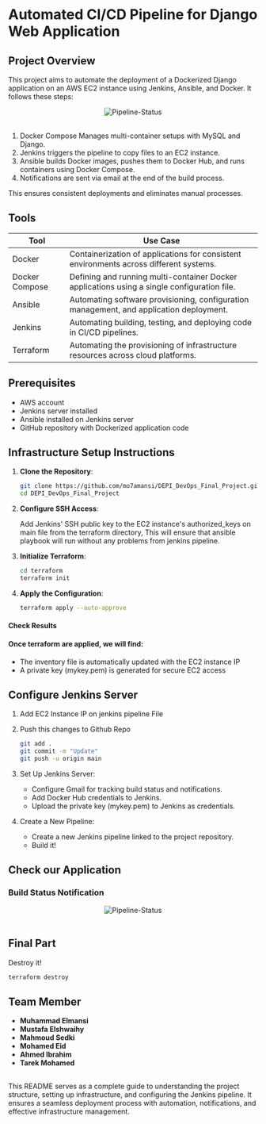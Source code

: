 # Automated CI/CD Pipeline for Django Web Application

## Project Overview 
This project aims to automate the deployment of a Dockerized Django application on an AWS EC2 instance using Jenkins, Ansible, and Docker. It follows these steps:

<div align="center">
    <img src="https://drive.google.com/uc?id=1uo5_90w0DwGePamsWeUQekTFnjETc3qV" alt="Pipeline-Status" />
    <br><br>
</div>

1. Docker Compose Manages multi-container setups with MySQL and Django.
2. Jenkins triggers the pipeline to copy files to an EC2 instance.
3. Ansible builds Docker images, pushes them to Docker Hub, and runs containers using Docker Compose.
4. Notifications are sent via email at the end of the build process.

This ensures consistent deployments and eliminates manual processes.

## Tools
| Tool            | Use Case                                                                                  |
|-----------------|--------------------------------------------------------------------------------------------|
| Docker          | Containerization of applications for consistent environments across different systems.     |
| Docker Compose  | Defining and running multi-container Docker applications using a single configuration file. |
| Ansible         | Automating software provisioning, configuration management, and application deployment.    |
| Jenkins         | Automating building, testing, and deploying code in CI/CD pipelines.                       |
| Terraform       | Automating the provisioning of infrastructure resources across cloud platforms.            |

## Prerequisites
- AWS account
- Jenkins server installed
- Ansible installed on Jenkins server
- GitHub repository with Dockerized application code

## Infrastructure Setup Instructions
1. **Clone the Repository**:
   
   ```bash
   git clone https://github.com/mo7amansi/DEPI_DevOps_Final_Project.git
   cd DEPI_DevOps_Final_Project
   ```


2. **Configure SSH Access**:

   Add Jenkins' SSH public key to the EC2 instance's authorized_keys on main file from the terraform directory, This will ensure that ansible playbook will run without any  problems from jenkins pipeline.
   
4. **Initialize Terraform**:
   
   ```bash
   cd terraform
   terraform init
   ```

5. **Apply the Configuration**:
   
   ```bash
   terraform apply --auto-approve

#### Check Results
#### Once terraform are applied, we will find: 
- The inventory file is automatically updated with the EC2 instance IP
- A private key (mykey.pem) is generated for secure EC2 access

## Configure Jenkins Server
1. Add EC2 Instance IP on jenkins pipeline File
2. Push this changes to Github Repo
   
   ```bash
   git add .
   git commit -m "Update"
   git push -u origin main
   
3. Set Up Jenkins Server:
   - Configure Gmail for tracking build status and notifications.
   - Add Docker Hub credentials to Jenkins.
   - Upload the private key (mykey.pem) to Jenkins as credentials.
  
4. Create a New Pipeline:
   - Create a new Jenkins pipeline linked to the project repository.
   - Build it!

## Check our Application



### Build Status Notification

<div align="center">
    <img src="https://drive.google.com/uc?id=1PDIgIUNhivQRHI2fyBhYxunHzLTIRKgI" alt="Pipeline-Status" />
    <br><br>
</div>

## Final Part
Destroy it!

  ```bash
  terraform destroy
  ```

## Team Member

- **Muhammad Elmansi**
- **Mustafa Elshwaihy**
- **Mahmoud Sedki**
- **Mohamed Eid**
- **Ahmed Ibrahim**
- **Tarek Mohamed**

##

This README serves as a complete guide to understanding the project structure, setting up infrastructure, and configuring the Jenkins pipeline. It ensures a seamless deployment process with automation, notifications, and effective infrastructure management.
